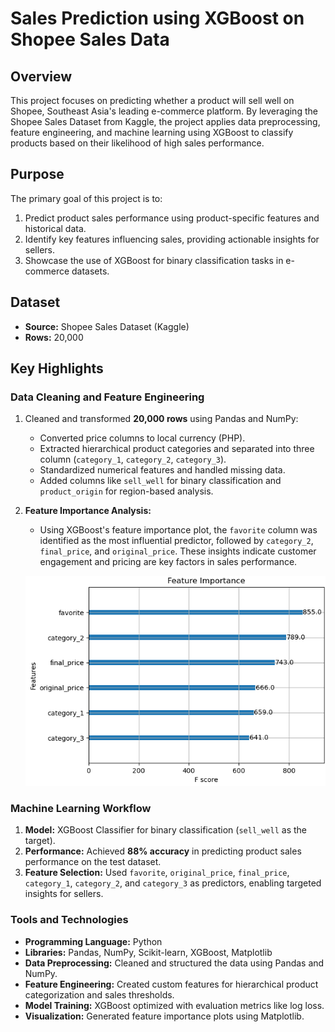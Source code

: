 # Sales Prediction using XGBoost on Shopee Sales Data

## Overview
This project focuses on predicting whether a product will sell well on Shopee, Southeast Asia's leading e-commerce platform. By leveraging the Shopee Sales Dataset from Kaggle, the project applies data preprocessing, feature engineering, and machine learning using XGBoost to classify products based on their likelihood of high sales performance.

## Purpose
The primary goal of this project is to:
1. Predict product sales performance using product-specific features and historical data.
2. Identify key features influencing sales, providing actionable insights for sellers.
3. Showcase the use of XGBoost for binary classification tasks in e-commerce datasets.

## Dataset
- **Source:** Shopee Sales Dataset (Kaggle)
- **Rows:** 20,000


## Key Highlights
### Data Cleaning and Feature Engineering
1. Cleaned and transformed **20,000 rows** using Pandas and NumPy:
   - Converted price columns to local currency (PHP).
   - Extracted hierarchical product categories and separated into three column (`category_1`, `category_2`, `category_3`).
   - Standardized numerical features and handled missing data.
   - Added columns like `sell_well` for binary classification and `product_origin` for region-based analysis.

2. **Feature Importance Analysis:**
   - Using XGBoost's feature importance plot, the `favorite` column was identified as the most influential predictor, followed by `category_2`, `final_price`, and `original_price`. These insights indicate customer engagement and pricing are key factors in sales performance.

   ![Feature Importance Plot](feature-plot.png)

### Machine Learning Workflow
1. **Model:** XGBoost Classifier for binary classification (`sell_well` as the target).
2. **Performance:** Achieved **88% accuracy** in predicting product sales performance on the test dataset.
3. **Feature Selection:** Used `favorite`, `original_price`, `final_price`, `category_1`, `category_2`, and `category_3` as predictors, enabling targeted insights for sellers.

### Tools and Technologies
- **Programming Language:** Python
- **Libraries:** Pandas, NumPy, Scikit-learn, XGBoost, Matplotlib
- **Data Preprocessing:** Cleaned and structured the data using Pandas and NumPy.
- **Feature Engineering:** Created custom features for hierarchical product categorization and sales thresholds.
- **Model Training:** XGBoost optimized with evaluation metrics like log loss.
- **Visualization:** Generated feature importance plots using Matplotlib.


